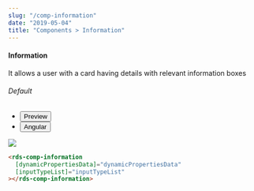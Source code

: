 ```yaml
---
slug: "/comp-information"
date: "2019-05-04"
title: "Components > Information"
---
```

<!-- CSS only -->
<link href="https://cdn.jsdelivr.net/npm/bootstrap@5.1.3/dist/css/bootstrap.min.css" rel="stylesheet" integrity="sha384-1BmE4kWBq78iYhFldvKuhfTAU6auU8tT94WrHftjDbrCEXSU1oBoqyl2QvZ6jIW3" crossorigin="anonymous">
<link rel="stylesheet" href="../assets/css/style-elements.css">

#### Information


<p>It allows a user with a card having details with relevant information boxes</p>
<section class="py-4">
    <h6>Default</h6>
    <div class="py-3">
      <div class="cust-tabs">
        <ul class="nav nav-tabs" id="myTab" role="tablist">
          <li class="nav-item" role="presentation">
            <button class="nav-link active" id="PreviewBasic-tab" data-bs-toggle="tab" data-bs-target="#PreviewBasic" type="button" role="tab" aria-controls="PreviewBasic" aria-selected="true">Preview </button>
          </li>
          <li class="nav-item" role="presentation">
            <button class="nav-link" id="AngularBasic-tab" data-bs-toggle="tab" data-bs-target="#AngularBasic" type="button" role="tab" aria-controls="AngularBasic" aria-selected="false"><i class="bi bi-code-slash" style="font-size:1.0rem"></i>Angular</button>
          </li>
        </ul>
      </div>
      <div class="tab-content card border" id="myTabContent">
        <div class="tab-pane fade show active" id="PreviewBasic" role="tabpanel" aria-labelledby="PreviewBasic-tab">
         <div class="contents p-5">
              <div class="row">
                <div class="col-md-12">
                  <img src="/images/information.png" class="img-fluid w-100">
                </div>
           </div>
                       
  </div>
        </div>
        <div class="tab-pane fade show" id="AngularBasic" role="tabpanel" aria-labelledby="AngularBasic-tab">
          <div class="contents bg-code">
<div class="row m-0">

```html
<rds-comp-information
  [dynamicPropertiesData]="dynamicPropertiesData"
  [inputTypeList]="inputTypeList"
></rds-comp-information>
```
</div>
</div>
  </div>
        </div>
      </div>
    </div>
  </section>
   